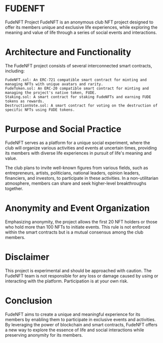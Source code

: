 # FUDENFT
FudeNFT Project
FudeNFT is an anonymous club NFT project designed to offer its members unique and exclusive life experiences, while exploring the meaning and value of life through a series of social events and interactions.

# Architecture and Functionality
The FudeNFT project consists of several interconnected smart contracts, including:

    FudeNFT.sol: An ERC-721 compatible smart contract for minting and managing NFTs with unique avatars and rarity.
    FudeToken.sol: An ERC-20 compatible smart contract for minting and managing the project's native token, FUDE.
    Staking.sol: A smart contract for staking FudeNFTs and earning FUDE tokens as rewards.
    DestructionVote.sol: A smart contract for voting on the destruction of specific NFTs using FUDE tokens.

# Purpose and Social Practice
FudeNFT serves as a platform for a unique social experiment, where the club will organize various activities and events at uncertain times, providing its members with diverse life experiences in pursuit of life's meaning and value.

The club plans to invite well-known figures from various fields, such as entrepreneurs, artists, politicians, national leaders, opinion leaders, financiers, and investors, to participate in these activities. In a non-utilitarian atmosphere, members can share and seek higher-level breakthroughs together.

# Anonymity and Event Organization
Emphasizing anonymity, the project allows the first 20 NFT holders or those who hold more than 100 NFTs to initiate events. This rule is not enforced within the smart contracts but is a mutual consensus among the club members.

# Disclaimer
This project is experimental and should be approached with caution. The FudeNFT team is not responsible for any loss or damage caused by using or interacting with the platform. Participation is at your own risk.

# Conclusion
FudeNFT aims to create a unique and meaningful experience for its members by enabling them to participate in exclusive events and activities. By leveraging the power of blockchain and smart contracts, FudeNFT offers a new way to explore the essence of life and social interactions while preserving anonymity for its members.
